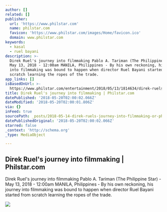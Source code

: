 ```yaml
---
author: []
related: []
publisher:
  url: 'https://www.philstar.com'
  name: philstar.com
  favicon: 'https://www.philstar.com/images/Home/favicon.ico'
  domain: www.philstar.com
keywords:
  - kasal
  - ruel bayani
description: >-
  Direk Ruel's journey into filmmaking Pablo A. Tariman (The Philippine Star) -
  May 13, 2018 - 12:00am MANILA, Philippines - By his own reckoning, his journey
  into filmmaking was bound to happen when director Ruel Bayani started from
  scratch learning the ropes of the trade.
app_links: []
isBasedOnUrl: >-
  https://www.philstar.com/entertainment/2018/05/13/1814634/direk-ruels-journey-filmmaking
title: Direk Ruel's journey into filmmaking | Philstar.com
datePublished: '2018-05-20T02:00:02.066Z'
dateModified: '2018-05-20T02:00:01.806Z'
via: {}
inFeed: true
sourcePath: _posts/2018-05-14-direk-ruels-journey-into-filmmaking-or-philstarcom.md
datePublishedOriginal: '2018-05-20T02:00:02.066Z'
starred: false
_context: 'http://schema.org'
_type: MediaObject

---
```

<article style=""><h1>Direk Ruel's journey into filmmaking | Philstar.com</h1><p>Direk Ruel's journey into filmmaking Pablo A. Tariman (The Philippine Star) - May 13, 2018 - 12:00am MANILA, Philippines - By his own reckoning, his journey into filmmaking was bound to happen when director Ruel Bayani started from scratch learning the ropes of the trade.</p><img src="http://media.philstar.com/images/articles/klook-cebu-pacific-japan_2018-05-08_15-31-23527_thumbnail.jpg" /></article>